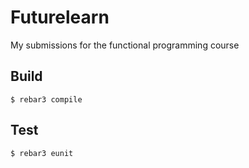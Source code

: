 Futurelearn
=====

My submissions for the functional programming course

Build
-----

    $ rebar3 compile

Test
-----

    $ rebar3 eunit
